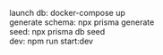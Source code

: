 launch db: docker-compose up  
generate schema: npx prisma generate  
seed: npx prisma db seed     
dev: npm run start:dev  
